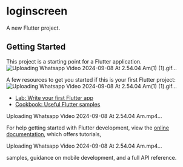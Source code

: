 # loginscreen

A new Flutter project.

## Getting Started

This project is a starting point for a Flutter application.
![Uploading Whatsapp Video 2024-09-08 At 2.54.04 Am(1) (1).gif…]()

A few resources to get you started if this is your first Flutter project:
![Uploading Whatsapp Video 2024-09-08 At 2.54.04 Am(1) (1).gif…]()

- [Lab: Write your first Flutter app](https://docs.flutter.dev/get-started/codelab)
- [Cookbook: Useful Flutter samples](https://docs.flutter.dev/cookbook)


Uploading Whatsapp Video 2024-09-08 At 2.54.04 Am.mp4…

For help getting started with Flutter development, view the
[online documentation](https://docs.flutter.dev/), which offers tutorials,



Uploading Whatsapp Video 2024-09-08 At 2.54.04 Am.mp4…




samples, guidance on mobile development, and a full API reference.
